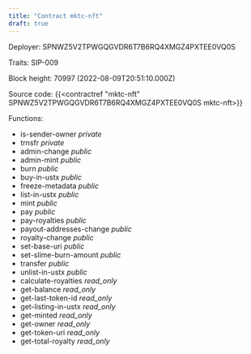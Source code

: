 ```yaml
---
title: "Contract mktc-nft"
draft: true
---
```

Deployer: SPNWZ5V2TPWGQGVDR6T7B6RQ4XMGZ4PXTEE0VQ0S

Traits:
SIP-009 



Block height: 70997 (2022-08-09T20:51:10.000Z)

Source code: {{<contractref "mktc-nft" SPNWZ5V2TPWGQGVDR6T7B6RQ4XMGZ4PXTEE0VQ0S mktc-nft>}}

Functions:

* is-sender-owner _private_
* trnsfr _private_
* admin-change _public_
* admin-mint _public_
* burn _public_
* buy-in-ustx _public_
* freeze-metadata _public_
* list-in-ustx _public_
* mint _public_
* pay _public_
* pay-royalties _public_
* payout-addresses-change _public_
* royalty-change _public_
* set-base-uri _public_
* set-slime-burn-amount _public_
* transfer _public_
* unlist-in-ustx _public_
* calculate-royalties _read_only_
* get-balance _read_only_
* get-last-token-id _read_only_
* get-listing-in-ustx _read_only_
* get-minted _read_only_
* get-owner _read_only_
* get-token-uri _read_only_
* get-total-royalty _read_only_
